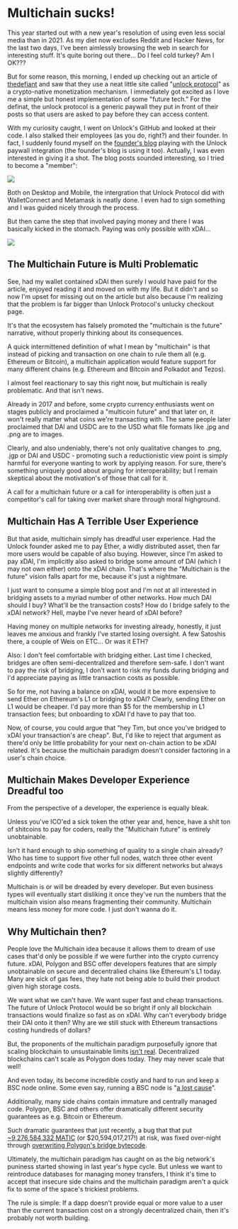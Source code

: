 # Multichain sucks!

This year started out with a new year's resolution of using even less social
media than in 2021. As my diet now excludes Reddit and Hacker News, for the
last two days, I've been aimlessly browsing the web in search for interesting
stuff. It's quite boring out there... Do I feel cold turkey? Am I OK???

But for some reason, this morning, I ended up checking out an article of
[thedefiant](https://thedefiant.io/) and saw that they use a neat little site
called "[unlock protocol](https://unlock-protocol.com/)" as a crypto-native
monetization mechanism. I immediately got excited as I love me a simple but
honest implementation of some "future tech." For the definat, the unlock
protocol is a generic paywall they put in front of their posts so that users
are asked to pay before they can access content.

With my curiosity caught, I went on Unlock's GitHub and looked at their code. I
also stalked their employees (as you do, right?) and their founder. In fact, I
suddenly found myself on the [founder's blog](https://www.ouvre-boite.com/)
playing with the Unlock paywall integration (the founder's blog is using it
too). Actually, I was even interested in giving it a shot. The blog posts
sounded interesting, so I tried to become a "member":

![](/assets/images/hyperfollow.png)

Both on Desktop and Mobile, the intergration that Unlock Protocol did with
WalletConnect and Metamask is neatly done. I even had to sign something and I was
guided nicely through the process.

But then came the step that involved paying money and there I was basically
kicked in the stomach. Paying was only possible with xDAI...

![](/assets/images/xdaicheckout.png)

## The Multichain Future is Multi Problematic

See, had my wallet contained xDAI then surely I would have paid for the
article, enjoyed reading it and moved on with my life. But it didn't and so now
I'm upset for missing out on the article but also because I'm realizing that
the problem is far bigger than Unlock Protocol's unlucky checkout page.

It's that the ecosystem has falsely promoted the "multichain is the future"
narrative, without properly thinking about its consequences.

A quick intermittened definition of what I mean by "multichain" is that instead
of picking and transaction on one chain to rule them all (e.g. Ethereum or
Bitcoin), a multichain application would feature support for many different
chains (e.g. Ethereum and Bitcoin and Polkadot and Tezos).

I almost feel reactionary to say this right now, but multichain is really
problematic. And that isn't news.

Already in 2017 and before, some crypto currency enthusiasts went on stages
publicly and proclaimed a "multicoin future" and that later on, it won't really
matter what coins we're transacting with. The same people later proclaimed that
DAI and USDC are to the USD what file formats like .jpg and .png are to images.

Clearly, and also undeniably, there's not only qualitative changes to .png,
.jgp or DAI and USDC - promoting such a reductionistic view point is simply
harmful for everyone wanting to work by applying reason. For sure, there's
something uniquely good about arguing for interoperability; but I remain
skeptical about the motivation's of those that call for it.

A call for a multichain future or a call for interoperability is often just a
competitor's call for taking over market share through moral highground.

## Multichain Has A Terrible User Experience

But that aside, multichain simply has dreadful user experience. Had the Unlock
founder asked me to pay Ether, a widly distributed asset, then far more users
would be capable of also buying. However, since I'm asked to pay xDAI, I'm
implicitly also asked to bridge some amount of DAI (which I may not own either)
onto the xDAI chain. That's where the "Multichain is the future" vision falls
apart for me, because it's just a nightmare.

I just want to consume a simple blog post and I'm not at all interested in
bridging assets to a myriad number of other networks. How much DAI should I
buy? What'll be the transaction costs? How do I bridge safely to the xDAI
network? Hell, maybe I've never heard of xDAI before?

Having money on multiple networks for investing already, honestly, it just
leaves me anxious and frankly I've started losing oversight. A few Satoshis
there, a couple of Weis on ETC... Or was it ETH?

Also: I don't feel comfortable with bridging either. Last time I checked,
bridges are often semi-decentralized and therefore sem-safe. I don't want to
pay the risk of bridging, I don't want to risk my funds during bridging and I'd
appreciate paying as little transaction costs as possible.

So for me, not having a balance on xDAI, would it be more expensive to send
Ether on Ethereum's L1 or bridging to xDAI? Clearly, sending Ether on L1 would
be cheaper. I'd pay more than $5 for the membership in L1 transaction fees; but
onboarding to xDAI I'd have to pay that too.

Now, of course, you could argue that "hey Tim, but once you've bridged to xDAI
your transaction's are cheap". But, I'd like to reject that argument as there'd
only be little probability for your next on-chain action to be xDAI related.
It's because the multichain paradigm doesn't consider factoring in a user's
chain choice.

## Multichain Makes Developer Experience Dreadful too

From the perspective of a developer, the experience is equally bleak.

Unless you've ICO'ed a sick token the other year and, hence, have a shit ton
of shitcoins to pay for coders, really the "Multichain future" is entirely
unobtainable.

Isn't it hard enough to ship something of quality to a single chain already?
Who has time to support five other full nodes, watch three other event
endpoints and write code that works for six different networks but always
slightly differently?

Multichain is or will be dreaded by every developer. But even business types
will eventually start disliking it once they've run the numbers that the
multichain vision also means fragmenting their community. Multichain means less
money for more code. I just don't wanna do it.

## Why Multichain then?

People love the Multichain idea because it allows them to dream of use cases
that'd only be possible if we were further into the crypto currency future.
xDAI, Polygon and BSC offer developers features that are simply unobtainable on
secure and decentralied chains like Ethereum's L1 today. Many are sick of gas
fees, they hate not being able to build their product given high storage costs.

We want what we can't have. We want super fast and cheap transactions. The
future of Unlock Protocol would be so bright if only all blockchain
transactions would finalize so fast as on xDAI. Why can't everybody bridge
their DAI onto it then? Why are we still stuck with Ethereum transactions
costing hundreds of dollars?

But, the proponents of the multichain paradigm purposefully ignore that scaling
blockchain to unsustainable limits [isn't
real](https://vitalik.ca/general/2021/05/23/scaling.html). Decentralized
blockchains can't scale as Polygon does today. They may never scale that well!

And even today, its become incredible costly and hard to run and keep a BSC
node online. Some even say, running a BSC node is "[a lost
cause](https://github.com/binance-chain/bsc/issues/553)".

Additionally, many side chains contain immature and centrally managed code.
Polygon, BSC and others offer dramatically different security guarantees as
e.g. Bitcoin or Ethereum.

Such dramatic guarantees that just recently, a bug that that put
[~9,276,584,332
MATIC](https://medium.com/immunefi/polygon-lack-of-balance-check-bugfix-postmortem-2-2m-bounty-64ec66c24c7d)
(or $20,594,017,217!) at risk, was fixed over-night through [overwriting
Polygon's bridge
bytecode](https://github.com/maticnetwork/bor/commit/488ea2bcb4d9771e05b1fad12d8b86562558aab5).

Ultimately, the multichain paradigm has caught on as the big network's puniness
started showing in last year's hype cycle. But unless we want to reintroduce
databases for managing money transfers, I think it's time to accept that
insecure side chains and the multichain paradigm aren't a quick fix to some of
the space's trickiest problems.

The rule is simple: If a dapp doesn't provide equal or more value to a user
than the current transaction cost on a strongly decentralized chain, then it's
probably not worth building.
